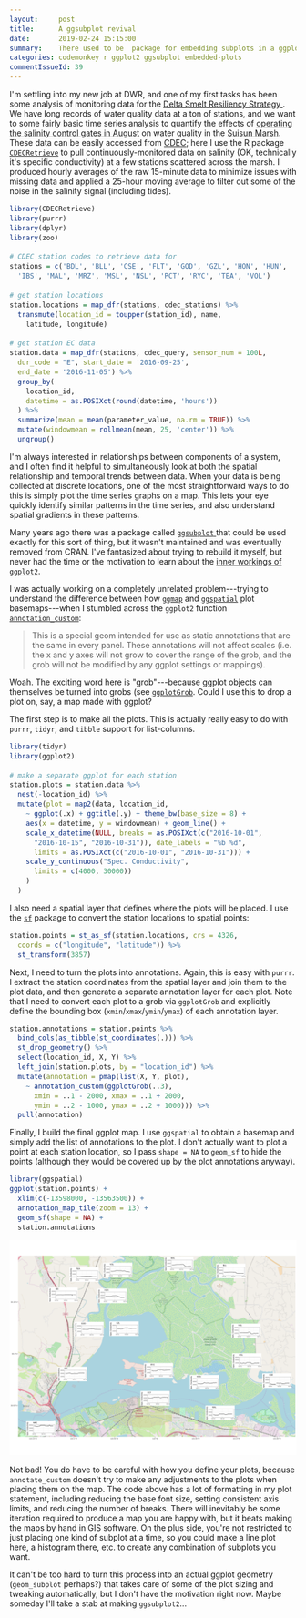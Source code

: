 ```yaml
---
layout:     post
title:      A ggsubplot revival
date:       2019-02-24 15:15:00
summary:    There used to be  package for embedding subplots in a ggplot, but it's been deprecated for years. I figured out how to re-implement ggsubplot features within the tidyverse.
categories: codemonkey r ggplot2 ggsubplot embedded-plots
commentIssueId: 39
---
```


I'm settling into my new job at DWR, and one of my first tasks
has been some analysis of monitoring data for the
[Delta Smelt Resiliency Strategy ](http://resources.ca.gov/delta-smelt-resiliency-strategy/).
We have long records of water quality data at a ton of stations,
and we want to some fairly basic time series analysis to quantify
the effects of
[operating the salinity control gates in August](https://water.ca.gov/News/Blog/2018/Aug-18/Researchers-Test-New-Approach-to-Improve-Fish-Habitat-in-Suisun-Marsh)
on water quality in the
[Suisun Marsh](https://www.wildlife.ca.gov/Regions/3/Suisun-Marsh).
These data can be easily accessed from
[CDEC](http://cdec.water.ca.gov/); here I use the R package
[`CDECRetrieve`](https://cran.r-project.org/package=CDECRetrieve)
to pull continuously-monitored data on salinity (OK, technically
it's specific conductivity) at a few stations scattered across the
marsh. I produced hourly averages of the raw 15-minute data to
minimize issues with missing data and applied a 25-hour moving average
to filter out some of the noise in the salinity signal (including tides).

```r
library(CDECRetrieve)
library(purrr)
library(dplyr)
library(zoo)

# CDEC station codes to retrieve data for
stations = c('BDL', 'BLL', 'CSE', 'FLT', 'GOD', 'GZL', 'HON', 'HUN',
  'IBS', 'MAL', 'MRZ', 'MSL', 'NSL', 'PCT', 'RYC', 'TEA', 'VOL')

# get station locations
station.locations = map_dfr(stations, cdec_stations) %>%
  transmute(location_id = toupper(station_id), name,
    latitude, longitude)

# get station EC data
station.data = map_dfr(stations, cdec_query, sensor_num = 100L,
  dur_code = "E", start_date = '2016-09-25',
  end_date = '2016-11-05') %>%
  group_by(
    location_id,
    datetime = as.POSIXct(round(datetime, 'hours'))
  ) %>%
  summarize(mean = mean(parameter_value, na.rm = TRUE)) %>%
  mutate(windowmean = rollmean(mean, 25, 'center')) %>%
  ungroup()
```

I'm always interested in relationships between components of a
system, and I often find it helpful to simultaneously look at both the
spatial relationship and temporal trends between data.
When your data is being collected at
discrete locations, one of the most straightforward ways to
do this is simply plot the time series graphs on a map. This lets
your eye quickly identify similar patterns in the time series, and
also understand spatial gradients in these patterns.

Many years ago there was a package called
[`ggsubplot` ](https://github.com/garrettgman/ggsubplot) that could
be used exactly for this sort of thing, but it wasn't maintained
and was eventually removed from CRAN. I've fantasized about trying
to rebuild it myself, but never had the time or the motivation to
learn about the
[inner workings of `ggplot2`](https://ggplot2.tidyverse.org/articles/extending-ggplot2.html).

I was actually working on a completely unrelated problem---trying
to understand the difference between how
[`ggmap`](https://cran.r-project.org/package=ggmap) and
[`ggspatial`](https://cran.r-project.org/package=ggspatial) plot
basemaps---when I stumbled across the `ggplot2` function
[`annotation_custom`](https://ggplot2.tidyverse.org/reference/annotation_custom.html):

> This is a special geom intended for use as static annotations
that are the same in every panel. These annotations will not
affect scales (i.e. the x and y axes will not grow to cover the
range of the grob, and the grob will not be modified by any ggplot
settings or mappings).

Woah. The exciting word here is "grob"---because ggplot objects can 
themselves be turned into grobs
(see [`ggplotGrob`](https://ggplot2.tidyverse.org/reference/ggplotGrob.html).
Could I use this to drop a plot on, say, a map made with ggplot?

The first step is to make all the plots. This is actually really
easy to do with `purrr`, `tidyr`, and `tibble` support for
list-columns.

```r
library(tidyr)
library(ggplot2)

# make a separate ggplot for each station
station.plots = station.data %>%
  nest(-location_id) %>%
  mutate(plot = map2(data, location_id,
    ~ ggplot(.x) + ggtitle(.y) + theme_bw(base_size = 8) +
    aes(x = datetime, y = windowmean) + geom_line() +
    scale_x_datetime(NULL, breaks = as.POSIXct(c("2016-10-01",
      "2016-10-15", "2016-10-31")), date_labels = "%b %d",
      limits = as.POSIXct(c("2016-10-01", "2016-10-31"))) +
    scale_y_continuous("Spec. Conductivity",
      limits = c(4000, 30000))
    )
  )
```

I also need a spatial layer that defines where the plots will
be placed. I use the
[`sf`](https://cran.r-project.org/package=sf) package to
convert the station locations to spatial points:

```r
station.points = st_as_sf(station.locations, crs = 4326,
  coords = c("longitude", "latitude")) %>%
  st_transform(3857)
```

Next, I need to turn the plots into annotations. Again, this
is easy with `purrr`. I extract the station coordinates
from the spatial layer and join them to the plot data, and then
generate a separate annotation layer for each plot. Note that
I need to convert each plot to a grob via `ggplotGrob` and
explicitly define the bounding box (`xmin`/`xmax`/`ymin`/`ymax`)
of each annotation layer.

```r
station.annotations = station.points %>%
  bind_cols(as_tibble(st_coordinates(.))) %>%
  st_drop_geometry() %>%
  select(location_id, X, Y) %>%
  left_join(station.plots, by = "location_id") %>%
  mutate(annotation = pmap(list(X, Y, plot),
    ~ annotation_custom(ggplotGrob(..3),
      xmin = ..1 - 2000, xmax = ..1 + 2000,
      ymin = ..2 - 1000, ymax = ..2 + 1000))) %>%
  pull(annotation)
```

Finally, I build the final ggplot map. I use `ggspatial`
to obtain a basemap and simply add the list of annotations
to the plot. I don't actually want to plot a point at each
station location, so I pass `shape = NA` to `geom_sf` to
hide the points (although they would be covered up by the
plot annotations anyway).

```r
library(ggspatial)
ggplot(station.points) +
  xlim(c(-13598000, -13563500)) +
  annotation_map_tile(zoom = 13) +
  geom_sf(shape = NA) +
  station.annotations
```

![Inset time series of specific conductivity overlaying a map of Suisun Marsh](/images/salinitymaps.svg)

Not bad! You do have to be careful with how you define your
plots, because `annotate_custom` doesn't try to make any
adjustments to the plots when placing them on the map. The code 
above has a lot of formatting in my plot statement, including reducing
the base font size, setting consistent axis limits, and reducing the
number of breaks. There will inevitably be some iteration required
to produce a map you are happy with, but it beats making the
maps by hand in GIS software. On the plus side, you're not restricted
to just placing one kind of subplot at a time, so you could make a
line plot here, a histogram there, etc. to create any combination of
subplots you want.

It can't be too hard to turn this process into an actual ggplot
geometry (`geom_subplot` perhaps?) that takes care of some of
the plot sizing and tweaking automatically, but I don't have
the motivation right now. Maybe someday I'll take a stab at
making `ggsubplot2`...

